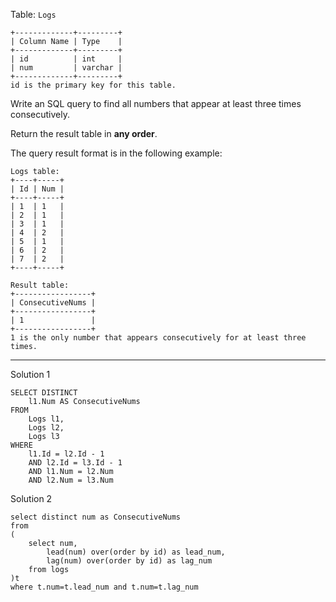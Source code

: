 Table: `Logs`

```
+-------------+---------+
| Column Name | Type    |
+-------------+---------+
| id          | int     |
| num         | varchar |
+-------------+---------+
id is the primary key for this table.
```

 

Write an SQL query to find all numbers that appear at least three times consecutively.

Return the result table in **any order**.

The query result format is in the following example:

 

```
Logs table:
+----+-----+
| Id | Num |
+----+-----+
| 1  | 1   |
| 2  | 1   |
| 3  | 1   |
| 4  | 2   |
| 5  | 1   |
| 6  | 2   |
| 7  | 2   |
+----+-----+

Result table:
+-----------------+
| ConsecutiveNums |
+-----------------+
| 1               |
+-----------------+
1 is the only number that appears consecutively for at least three times.
```



------

Solution 1

```mysql
SELECT DISTINCT
    l1.Num AS ConsecutiveNums
FROM
    Logs l1,
    Logs l2,
    Logs l3
WHERE
    l1.Id = l2.Id - 1
    AND l2.Id = l3.Id - 1
    AND l1.Num = l2.Num
    AND l2.Num = l3.Num
```

Solution 2

```mysql
select distinct num as ConsecutiveNums 
from
(
    select num,
        lead(num) over(order by id) as lead_num,
        lag(num) over(order by id) as lag_num
    from logs
)t
where t.num=t.lead_num and t.num=t.lag_num
```

